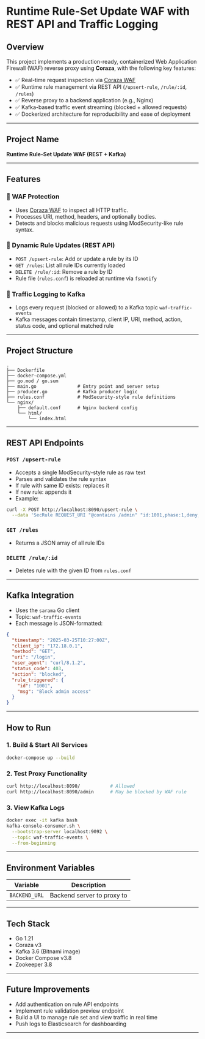 # Runtime Rule-Set Update WAF with REST API and Traffic Logging

## Overview
This project implements a production-ready, containerized Web Application Firewall (WAF) reverse proxy using **Coraza**, with the following key features:

- ✅ Real-time request inspection via [Coraza WAF](https://github.com/corazawaf/coraza)
- ✅ Runtime rule management via REST API (`/upsert-rule`, `/rule/:id`, `/rules`)
- ✅ Reverse proxy to a backend application (e.g., Nginx)
- ✅ Kafka-based traffic event streaming (blocked + allowed requests)
- ✅ Dockerized architecture for reproducibility and ease of deployment

---

## Project Name
**Runtime Rule-Set Update WAF (REST + Kafka)**

---

## Features

### 🔐 WAF Protection
- Uses [Coraza WAF](https://github.com/corazawaf/coraza) to inspect all HTTP traffic.
- Processes URI, method, headers, and optionally bodies.
- Detects and blocks malicious requests using ModSecurity-like rule syntax.

### 🔄 Dynamic Rule Updates (REST API)
- `POST /upsert-rule`: Add or update a rule by its ID
- `GET /rules`: List all rule IDs currently loaded
- `DELETE /rule/:id`: Remove a rule by ID
- Rule file (`rules.conf`) is reloaded at runtime via `fsnotify`

### 🔁 Traffic Logging to Kafka
- Logs every request (blocked or allowed) to a Kafka topic `waf-traffic-events`
- Kafka messages contain timestamp, client IP, URI, method, action, status code, and optional matched rule

---

## Project Structure

```
.
├── Dockerfile
├── docker-compose.yml
├── go.mod / go.sum
├── main.go               # Entry point and server setup
├── producer.go           # Kafka producer logic
├── rules.conf            # ModSecurity-style rule definitions
└── nginx/
    ├── default.conf      # Nginx backend config
    └── html/
        └── index.html
```

---

## REST API Endpoints

### `POST /upsert-rule`
- Accepts a single ModSecurity-style rule as raw text
- Parses and validates the rule syntax
- If rule with same ID exists: replaces it
- If new rule: appends it
- Example:

```bash
curl -X POST http://localhost:8090/upsert-rule \
  --data 'SecRule REQUEST_URI "@contains /admin" "id:1001,phase:1,deny,status:403,msg:\'Block admin access\'"'
```

### `GET /rules`
- Returns a JSON array of all rule IDs

### `DELETE /rule/:id`
- Deletes rule with the given ID from `rules.conf`

---

## Kafka Integration

- Uses the `sarama` Go client
- Topic: `waf-traffic-events`
- Each message is JSON-formatted:

```json
{
  "timestamp": "2025-03-25T10:27:00Z",
  "client_ip": "172.18.0.1",
  "method": "GET",
  "uri": "/login",
  "user_agent": "curl/8.1.2",
  "status_code": 403,
  "action": "blocked",
  "rule_triggered": {
    "id": "1001",
    "msg": "Block admin access"
  }
}
```

---

## How to Run

### 1. Build & Start All Services
```bash
docker-compose up --build
```

### 2. Test Proxy Functionality
```bash
curl http://localhost:8090/           # Allowed
curl http://localhost:8090/admin      # May be blocked by WAF rule
```

### 3. View Kafka Logs
```bash
docker exec -it kafka bash
kafka-console-consumer.sh \
  --bootstrap-server localhost:9092 \
  --topic waf-traffic-events \
  --from-beginning
```

---

## Environment Variables

| Variable                 | Description                     |
|--------------------------|----------------------------------|
| `BACKEND_URL`            | Backend server to proxy to      |

---

## Tech Stack
- Go 1.21
- Coraza v3
- Kafka 3.6 (Bitnami image)
- Docker Compose v3.8
- Zookeeper 3.8

---

## Future Improvements
- Add authentication on rule API endpoints
- Implement rule validation preview endpoint
- Build a UI to manage rule set and view traffic in real time
- Push logs to Elasticsearch for dashboarding

---

